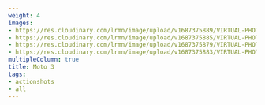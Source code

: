 ```yaml
---
weight: 4
images:
- https://res.cloudinary.com/lrmn/image/upload/v1687375889/VIRTUAL-PHOTOGRAPHY/moto3/LRMN-MOTO3_10_ibxape.png
- https://res.cloudinary.com/lrmn/image/upload/v1687375885/VIRTUAL-PHOTOGRAPHY/moto3/LRMN-MOTO3_2_inirxm.png
- https://res.cloudinary.com/lrmn/image/upload/v1687375879/VIRTUAL-PHOTOGRAPHY/moto3/LRMN-MOTO3_14_gs0n9y.png
- https://res.cloudinary.com/lrmn/image/upload/v1687375883/VIRTUAL-PHOTOGRAPHY/moto3/LRMN-MOTO3_1_fgkr97.png
multipleColumn: true
title: Moto 3
tags:
- actionshots
- all
---
```

